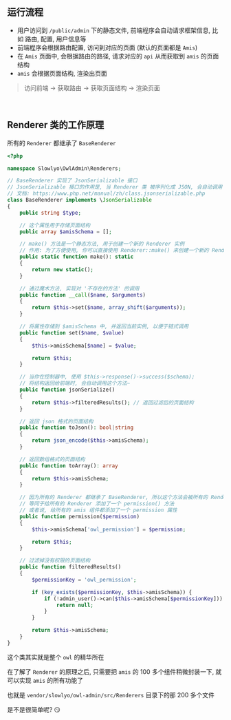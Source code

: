 ## 运行流程

- 用户访问到 `/public/admin` 下的静态文件, 前端程序会自动请求框架信息, 比如 路由, 配置, 用户信息等
- 前端程序会根据路由配置, 访问到对应的页面 (默认的页面都是 `Amis`)
- 在 `Amis` 页面中, 会根据路由的路径, 请求对应的 `api` 从而获取到 `amis` 的页面结构
- `amis` 会根据页面结构, 渲染出页面

> 访问前端 → 获取路由 → 获取页面结构 → 渲染页面

<br>

## Renderer 类的工作原理

所有的 `Renderer` 都继承了 `BaseRenderer`

```php
<?php

namespace Slowlyo\OwlAdmin\Renderers;

// BaseRenderer 实现了 JsonSerializable 接口
// JsonSerializable 接口的作用是, 当 Renderer 类 被序列化成 JSON, 会自动调用 jsonSerialize() 方法
// 文档: https://www.php.net/manual/zh/class.jsonserializable.php
class BaseRenderer implements \JsonSerializable
{
    public string $type;

    // 这个属性用于存储页面结构
    public array $amisSchema = [];

    // make() 方法是一个静态方法, 用于创建一个新的 Renderer 实例
    // 作用: 为了方便使用, 你可以直接使用 Renderer::make() 来创建一个新的 Renderer 实例, 而不需要使用 new Renderer()
    public static function make(): static
    {
        return new static();
    }

    // 通过魔术方法, 实现对 '不存在的方法' 的调用
    public function __call($name, $arguments)
    {
        return $this->set($name, array_shift($arguments));
    }

    // 将属性存储到 $amisSchema 中, 并返回当前实例, 以便于链式调用
    public function set($name, $value)
    {
        $this->amisSchema[$name] = $value;

        return $this;
    }

    // 当你在控制器中, 使用 $this->response()->success($schema);
    // 将结构返回给前端时, 会自动调用这个方法~
    public function jsonSerialize()
    {
        return $this->filteredResults(); // 返回过滤后的页面结构
    }

    // 返回 json 格式的页面结构
    public function toJson(): bool|string
    {
        return json_encode($this->amisSchema);
    }

    // 返回数组格式的页面结构
    public function toArray(): array
    {
        return $this->amisSchema;
    }

    // 因为所有的 Renderer 都继承了 BaseRenderer, 所以这个方法会被所有的 Renderer 继承
    // 等同于给所有的 Renderer 添加了一个 permission() 方法
    // 或者说, 给所有的 amis 组件都添加了一个 permission 属性
    public function permission($permission)
    {
        $this->amisSchema['owl_permission'] = $permission;

        return $this;
    }

    // 过滤掉没有权限的页面结构
    public function filteredResults()
    {
        $permissionKey = 'owl_permission';

        if (key_exists($permissionKey, $this->amisSchema)) {
            if (!admin_user()->can($this->amisSchema[$permissionKey])) {
                return null;
            }
        }

        return $this->amisSchema;
    }
}
```

这个类其实就是整个 `owl` 的精华所在

在了解了 `Renderer` 的原理之后, 只需要把 `amis` 的 100 多个组件稍微封装一下, 就可以实现 `amis` 的所有功能了

也就是 `vendor/slowlyo/owl-admin/src/Renderers` 目录下的那 200 多个文件

是不是很简单呢? 😏
